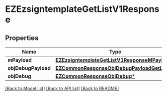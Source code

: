 # EZEzsigntemplateGetListV1Response

## Properties
Name | Type | Description | Notes
------------ | ------------- | ------------- | -------------
**mPayload** | [**EZEzsigntemplateGetListV1ResponseMPayload***](EZEzsigntemplateGetListV1ResponseMPayload.md) |  | 
**objDebugPayload** | [**EZCommonResponseObjDebugPayloadGetList***](EZCommonResponseObjDebugPayloadGetList.md) |  | [optional] 
**objDebug** | [**EZCommonResponseObjDebug***](EZCommonResponseObjDebug.md) |  | [optional] 

[[Back to Model list]](../README.md#documentation-for-models) [[Back to API list]](../README.md#documentation-for-api-endpoints) [[Back to README]](../README.md)


